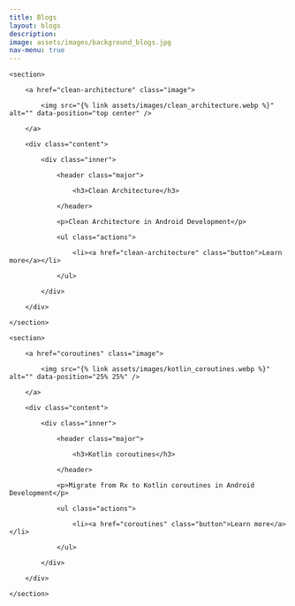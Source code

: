 ```yaml
---
title: Blogs
layout: blogs
description: 
image: assets/images/background_blogs.jpg
nav-menu: true
---
```


<!-- Main -->
<div id="main">

<!-- Two -->
<section id="two" class="spotlights">

    <section>

		<a href="clean-architecture" class="image">

			<img src="{% link assets/images/clean_architecture.webp %}" alt="" data-position="top center" />

		</a>

		<div class="content">

			<div class="inner">

				<header class="major">

					<h3>Clean Architecture</h3>

				</header>

				<p>Clean Architecture in Android Development</p>

				<ul class="actions">

					<li><a href="clean-architecture" class="button">Learn more</a></li>

				</ul>

			</div>

		</div>

	</section>

	<section>

		<a href="coroutines" class="image">

			<img src="{% link assets/images/kotlin_coroutines.webp %}" alt="" data-position="25% 25%" />

		</a>

		<div class="content">

			<div class="inner">

				<header class="major">

					<h3>Kotlin coroutines</h3>

				</header>

				<p>Migrate from Rx to Kotlin coroutines in Android Development</p>

				<ul class="actions">

					<li><a href="coroutines" class="button">Learn more</a></li>

				</ul>

			</div>

		</div>

	</section>
</section>

</div>
